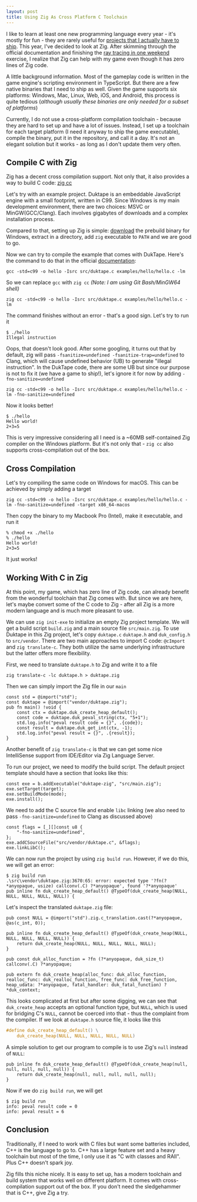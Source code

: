```yaml
---
layout: post
title: Using Zig As Cross Platform C Toolchain
---
```


I like to learn at least one new programming language every year - it's mostly for fun - they are rarely useful for [projects that I actually have to ship](https://industryidle.com/). This year, I've decided to look at Zig. After skimming through the official documentation and finishing the [ray tracing in one weekend](https://raytracing.github.io/) exercise, I realize that Zig can help with my game even though it has zero lines of Zig code.

A little background information. Most of the gameplay code is written in the game engine's scripting environment in TypeScript. But there are a few native binaries that I need to ship as well. Given the game supports six platforms: Windows, Mac, Linux, Web, iOS, and Android, this process is quite tedious (*although usually these binaries are only needed for a subset of platforms*)

Currently, I do not use a cross-platform compilation toolchain - because they are hard to set up and have a lot of issues. Instead, I set up a toolchain for each target platform (I need it anyway to ship the game executable), compile the binary, put it in the repository, and call it a day. It's not an elegant solution but it works - as long as I don't update them very often.

## Compile C with Zig

Zig has a decent cross compilation support. Not only that, it also provides a way to build C code: [zig cc](https://andrewkelley.me/post/zig-cc-powerful-drop-in-replacement-gcc-clang.html)

Let's try with an example project. Duktape is an embeddable JavaScript engine with a small footprint, written in C99. Since Windows is my main development environment, there are two choices: MSVC or MinGW(GCC/Clang). Each involves gigabytes of downloads and a complex installation process.

Compared to that, setting up Zig is simple: [download](https://ziglang.org/download/) the prebuild binary for Windows, extract in a directory, add `zig` executable to `PATH` and we are good to go.

Now we can try to compile the example that comes with DukTape. Here's the command to do that in the official [documentation](https://duktape.org/guide.html#gettingstarted.3):

```
gcc -std=c99 -o hello -Isrc src/duktape.c examples/hello/hello.c -lm
```
So we can replace `gcc` with `zig cc` *(Note: I am using Git Bash/MinGW64 shell)*
```
zig cc -std=c99 -o hello -Isrc src/duktape.c examples/hello/hello.c -lm
```
The command finishes without an error - that's a good sign. Let's try to run it
```
$ ./hello
Illegal instruction
```
Oops, that doesn't look good. After some googling, it turns out that by default, zig will pass `-fsanitize=undefined -fsanitize-trap=undefined` to Clang, which will cause undefined behavior (UB) to generate "illegal instruction". In the DukTape code, there are some UB but since our purpose is not to fix it (we have a game to ship!), let's ignore it for now by adding `-fno-sanitize=undefined`
```
zig cc -std=c99 -o hello -Isrc src/duktape.c examples/hello/hello.c -lm -fno-sanitize=undefined
```
Now it looks better!
```
$ ./hello
Hello world!
2+3=5
```
This is very impressive considering all I need is a ~60MB self-contained Zig compiler on the Windows platform. But it's not only that - `zig cc` also supports cross-compilation out of the box.

## Cross Compilation

Let's try compiling the same code on Windows for macOS. This can be achieved by simply adding a target
```
zig cc -std=c99 -o hello -Isrc src/duktape.c examples/hello/hello.c -lm -fno-sanitize=undefined -target x86_64-macos
```
Then copy the binary to my Macbook Pro (Intel), make it executable, and run it
```
% chmod +x ./hello
% ./hello
Hello world!
2+3=5
```
It just works!

## Working With C in Zig

At this point, my game, which has zero line of Zig code, can already benefit from the wonderful toolchain that Zig comes with. But since we are here, let's maybe convert some of the C code to Zig - after all Zig is a more modern language and is much more pleasant to use.

We can use `zig init-exe` to initialize an empty Zig project template. We will get a build script `build.zig` and a main source file `src/main.zig`. To use Duktape in this Zig project, let's copy `duktape.c` `duktape.h` and `duk_config.h` to `src/vendor`. There are two main approaches to import C code: `@cImport` and `zig translate-c`. They both utilize the same underlying infrastructure but the latter offers more flexibility.

First, we need to translate `duktape.h` to Zig and write it to a file
```
zig translate-c -lc duktape.h > duktape.zig
```

Then we can simply import the Zig file in our `main`
```zig
const std = @import("std");
const duktape = @import("vendor/duktape.zig");
pub fn main() !void {
    const ctx = duktape.duk_create_heap_default();
    const code = duktape.duk_peval_string(ctx, "5+1");
    std.log.info("peval result code = {}", .{code});
    const result = duktape.duk_get_int(ctx, -1);
    std.log.info("peval result = {}", .{result});
}
```
Another benefit of `zig translate-c` is that we can get some nice IntelliSense support from IDE/Editor via Zig Language Server.

To run our project, we need to modify the build script. The default project template should have a section that looks like this:

```zig
const exe = b.addExecutable("duktape-zig", "src/main.zig");
exe.setTarget(target);
exe.setBuildMode(mode);
exe.install();
```
We need to add the C source file and enable `libc` linking (we also need to pass `-fno-sanitize=undefined` to Clang as discussed above)

```zig
const flags = [_][]const u8 {
    "-fno-sanitize=undefined",
};
exe.addCSourceFile("src/vendor/duktape.c", &flags);
exe.linkLibC();
```
We can now run the project by using `zig build run`. However, if we do this, we will get an error:

```
$ zig build run
.\src\vendor\duktape.zig:3670:65: error: expected type '?fn(?*anyopaque, usize) callconv(.C) ?*anyopaque', found '?*anyopaque'
pub inline fn duk_create_heap_default() @TypeOf(duk_create_heap(NULL, NULL, NULL, NULL, NULL)) {
```
Let's inspect the translated `duktape.zig` file:

```zig
pub const NULL = @import("std").zig.c_translation.cast(?*anyopaque, @as(c_int, 0));

pub inline fn duk_create_heap_default() @TypeOf(duk_create_heap(NULL, NULL, NULL, NULL, NULL)) {
    return duk_create_heap(NULL, NULL, NULL, NULL, NULL);
}

pub const duk_alloc_function = ?fn (?*anyopaque, duk_size_t) callconv(.C) ?*anyopaque;

pub extern fn duk_create_heap(alloc_func: duk_alloc_function, realloc_func: duk_realloc_function, free_func: duk_free_function, heap_udata: ?*anyopaque, fatal_handler: duk_fatal_function) ?*duk_context;

```
This looks complicated at first but after some digging, we can see that `duk_create_heap` accepts an optional function type, but `NULL`, which is used for bridging C's `NULL`, cannot be coerced into that - thus the complaint from the compiler. If we look at `duktape.h` source file, it looks like this

```c
#define duk_create_heap_default() \
	duk_create_heap(NULL, NULL, NULL, NULL, NULL)
```
A simple solution to get our program to compile is to use Zig's `null` instead of `NULL`:
```zig
pub inline fn duk_create_heap_default() @TypeOf(duk_create_heap(null, null, null, null, null)) {
    return duk_create_heap(null, null, null, null, null);
}
```
Now if we do `zig build run`, we will get
```
$ zig build run
info: peval result code = 0
info: peval result = 6
```

## Conclusion

Traditionally, if I need to work with C files but want some batteries included, C++ is the language to go to. C++ has a large feature set and a heavy toolchain but most of the time, I only use it as "C with classes and RAII". Plus C++ doesn't spark joy.

Zig fills this niche nicely. It is easy to set up, has a modern toolchain and build system that works well on different platform. It comes with cross-compilation support out of the box. If you don't need the sledgehammer that is C++, give Zig a try.